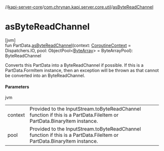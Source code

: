 //[kapi-server-core](../../index.md)/[com.chrynan.kapi.server.core.util](index.md)/[asByteReadChannel](as-byte-read-channel.md)

# asByteReadChannel

[jvm]\
fun PartData.[asByteReadChannel](as-byte-read-channel.md)(context: [CoroutineContext](https://kotlinlang.org/api/latest/jvm/stdlib/kotlin.coroutines/-coroutine-context/index.html) = Dispatchers.IO, pool: ObjectPool&lt;[ByteArray](https://kotlinlang.org/api/latest/jvm/stdlib/kotlin/-byte-array/index.html)&gt; = ByteArrayPool): ByteReadChannel

Converts this PartData into a ByteReadChannel if possible. If this is a PartData.FormItem instance, then an exception will be thrown as that cannot be converted into an ByteReadChannel.

#### Parameters

jvm

| | |
|---|---|
| context | Provided to the InputStream.toByteReadChannel function if this is a PartData.FileItem or PartData.BinaryItem instance. |
| pool | Provided to the InputStream.toByteReadChannel function if this is a PartData.FileItem or PartData.BinaryItem instance. |

